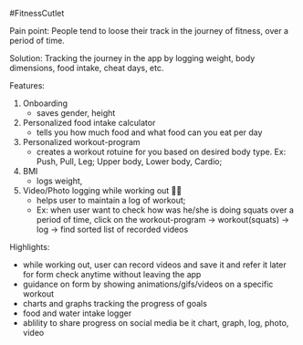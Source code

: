 #FitnessCutlet

Pain point: People tend to loose their track in the journey of fitness, over a period of time. 

Solution: Tracking the journey in the app by logging weight, body dimensions, food intake, cheat days, etc.

Features:
 1. Onboarding
    - saves gender, height
 2. Personalized food intake calculator
    - tells you how much food and what food can you eat per day
 3. Personalized workout-program
    - creates a workout rotuine for you based on desired body type. Ex: Push, Pull, Leg; Upper body, Lower body, Cardio;
 4. BMI
    - logs weight, 
 5. Video/Photo logging while working out 🏋️‍♀️
    - helps user to maintain a log of workout;
    - Ex: when user want to check how was he/she is doing squats over a period of time, click on the workout-program -> workout(squats) -> log -> find sorted list of recorded videos


 Highlights:
 - while working out, user can record videos and save it and refer it later for form check anytime without leaving the app
 - guidance on form by showing animations/gifs/videos on a specific workout
 - charts and graphs tracking the progress of goals
 - food and water intake logger
 - ablility to share progress on social media be it chart, graph, log, photo, video 
 
 
